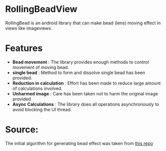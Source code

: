 # RollingBeadView
RollingBead is an android library that can make bead (lens) moving effect in views like imageviews.

# Features
- <b>Bead movement</b> : The library provides enough methods to control movement of moving bead.
- <b>single bead</b> : Method to form and dissolve single bead has been provided.
- <b>Reduction in calculation</b> : Effort has been made to reduce large amount of calculations involved.
- <b>Unharmed image</b> : Care has been taken not to harm the original image provided
- <b>Async Calculations</b> : The library does all operations asynchronously to avoid blocking the UI thread.

# Source:
The initial algorithm for generating bead effect was taken from [this repo](https://github.com/ArashPartow/bitmap#simple-example-5---magnifying-lens-distortion)
